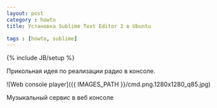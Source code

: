 ```yaml
---
layout: post
category : howto
title: Установка Sublime Text Editor 2 в Ubuntu

tags : [howto, sublime]
---
```

{% include JB/setup %}

Прикольная идея по реализации радио в консоле.

![Web console player]({{ IMAGES_PATH }}/cmd.png.1280x1280_q85.jpg)

Музыкальный сервис в веб консоле
